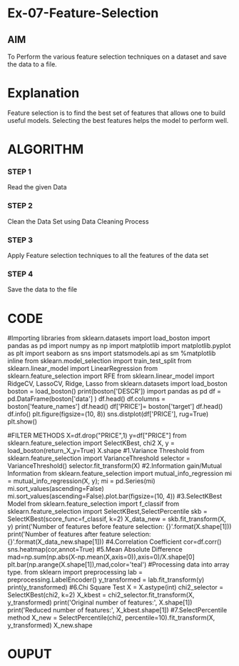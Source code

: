 # Ex-07-Feature-Selection
## AIM
To Perform the various feature selection techniques on a dataset and save the data to a file. 

# Explanation
Feature selection is to find the best set of features that allows one to build useful models.
Selecting the best features helps the model to perform well. 

# ALGORITHM
### STEP 1
Read the given Data
### STEP 2
Clean the Data Set using Data Cleaning Process
### STEP 3
Apply Feature selection techniques to all the features of the data set
### STEP 4
Save the data to the file


# CODE
#Importing libraries
from sklearn.datasets import load_boston
import pandas as pd
import numpy as np
import matplotlib
import matplotlib.pyplot as plt
import seaborn as sns
import statsmodels.api as sm
%matplotlib inline
from sklearn.model_selection import train_test_split
from sklearn.linear_model import LinearRegression
from sklearn.feature_selection import RFE
from sklearn.linear_model import RidgeCV, LassoCV, Ridge, Lasso
from sklearn.datasets import load_boston
boston = load_boston()
print(boston['DESCR'])
import pandas as pd
df = pd.DataFrame(boston['data'] )
df.head()
df.columns = boston['feature_names']
df.head()
df['PRICE']= boston['target']
df.head()
df.info()
plt.figure(figsize=(10, 8))
sns.distplot(df['PRICE'], rug=True)
plt.show()

#FILTER METHODS
X=df.drop("PRICE",1)
y=df["PRICE"]
from sklearn.feature_selection import SelectKBest, chi2
X, y = load_boston(return_X_y=True)
X.shape
#1.Variance Threshold
from sklearn.feature_selection import VarianceThreshold
selector = VarianceThreshold()
selector.fit_transform(X)
#2.Information gain/Mutual Information
from sklearn.feature_selection import mutual_info_regression
mi = mutual_info_regression(X, y);
mi = pd.Series(mi)
mi.sort_values(ascending=False)
mi.sort_values(ascending=False).plot.bar(figsize=(10, 4))
#3.SelectKBest Model
from sklearn.feature_selection import f_classif
from sklearn.feature_selection import SelectKBest,SelectPercentile
skb = SelectKBest(score_func=f_classif, k=2)
X_data_new = skb.fit_transform(X, y)
print('Number of features before feature selection: {}'.format(X.shape[1]))
print('Number of features after feature selection:
{}'.format(X_data_new.shape[1]))
#4.Correlation Coefficient
cor=df.corr()
sns.heatmap(cor,annot=True)
#5.Mean Absolute Difference
mad=np.sum(np.abs(X-np.mean(X,axis=0)),axis=0)/X.shape[0]
plt.bar(np.arange(X.shape[1]),mad,color='teal')
#Processing data into array type.
from sklearn import preprocessing
lab = preprocessing.LabelEncoder()
y_transformed = lab.fit_transform(y)
print(y_transformed)
#6.Chi Square Test
X = X.astype(int)
chi2_selector = SelectKBest(chi2, k=2)
X_kbest = chi2_selector.fit_transform(X, y_transformed)
print('Original number of features:', X.shape[1])
print('Reduced number of features:', X_kbest.shape[1])
#7.SelectPercentile method
X_new = SelectPercentile(chi2, percentile=10).fit_transform(X, y_transformed)
X_new.shape


# OUPUT
